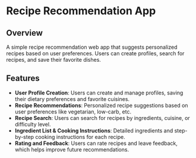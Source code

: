 # Recipe Recommendation App

## Overview
A simple recipe recommendation web app that suggests personalized recipes based on user preferences. Users can create profiles, search for recipes, and save their favorite dishes.

## Features
- **User Profile Creation**: Users can create and manage profiles, saving their dietary preferences and favorite cuisines.
- **Recipe Recommendations**: Personalized recipe suggestions based on user preferences like vegetarian, low-carb, etc.
- **Recipe Search**: Users can search for recipes by ingredients, cuisine, or difficulty level.
- **Ingredient List & Cooking Instructions**: Detailed ingredients and step-by-step cooking instructions for each recipe.
- **Rating and Feedback**: Users can rate recipes and leave feedback, which helps improve future recommendations.
